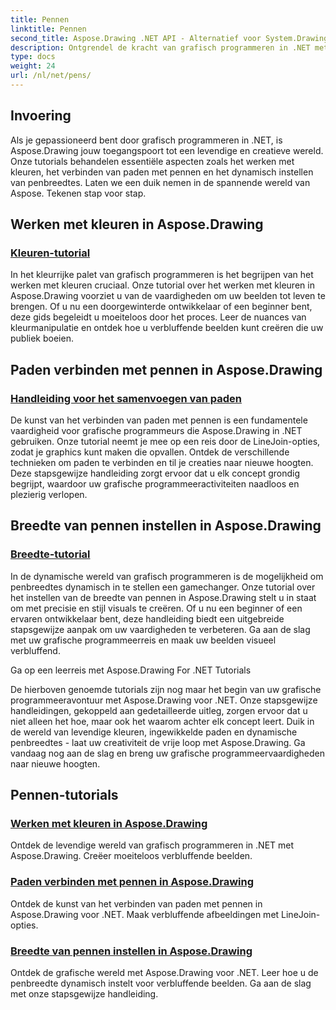 ```yaml
---
title: Pennen
linktitle: Pennen
second_title: Aspose.Drawing .NET API - Alternatief voor System.Drawing.Common
description: Ontgrendel de kracht van grafisch programmeren in .NET met Aspose.Drawing-tutorials. Ontdek kleurmanipulatie, padverbinding en dynamische penbreedte-instelling voor verbluffende beelden.
type: docs
weight: 24
url: /nl/net/pens/
---
```


## Invoering

Als je gepassioneerd bent door grafisch programmeren in .NET, is Aspose.Drawing jouw toegangspoort tot een levendige en creatieve wereld. Onze tutorials behandelen essentiële aspecten zoals het werken met kleuren, het verbinden van paden met pennen en het dynamisch instellen van penbreedtes. Laten we een duik nemen in de spannende wereld van Aspose. Tekenen stap voor stap.

## Werken met kleuren in Aspose.Drawing

### [Kleuren-tutorial](./colors/)

In het kleurrijke palet van grafisch programmeren is het begrijpen van het werken met kleuren cruciaal. Onze tutorial over het werken met kleuren in Aspose.Drawing voorziet u van de vaardigheden om uw beelden tot leven te brengen. Of u nu een doorgewinterde ontwikkelaar of een beginner bent, deze gids begeleidt u moeiteloos door het proces. Leer de nuances van kleurmanipulatie en ontdek hoe u verbluffende beelden kunt creëren die uw publiek boeien.

## Paden verbinden met pennen in Aspose.Drawing

### [Handleiding voor het samenvoegen van paden](./join/)

De kunst van het verbinden van paden met pennen is een fundamentele vaardigheid voor grafische programmeurs die Aspose.Drawing in .NET gebruiken. Onze tutorial neemt je mee op een reis door de LineJoin-opties, zodat je graphics kunt maken die opvallen. Ontdek de verschillende technieken om paden te verbinden en til je creaties naar nieuwe hoogten. Deze stapsgewijze handleiding zorgt ervoor dat u elk concept grondig begrijpt, waardoor uw grafische programmeeractiviteiten naadloos en plezierig verlopen.

## Breedte van pennen instellen in Aspose.Drawing

### [Breedte-tutorial](./width/)

In de dynamische wereld van grafisch programmeren is de mogelijkheid om penbreedtes dynamisch in te stellen een gamechanger. Onze tutorial over het instellen van de breedte van pennen in Aspose.Drawing stelt u in staat om met precisie en stijl visuals te creëren. Of u nu een beginner of een ervaren ontwikkelaar bent, deze handleiding biedt een uitgebreide stapsgewijze aanpak om uw vaardigheden te verbeteren. Ga aan de slag met uw grafische programmeerreis en maak uw beelden visueel verbluffend.

Ga op een leerreis met Aspose.Drawing For .NET Tutorials

De hierboven genoemde tutorials zijn nog maar het begin van uw grafische programmeeravontuur met Aspose.Drawing voor .NET. Onze stapsgewijze handleidingen, gekoppeld aan gedetailleerde uitleg, zorgen ervoor dat u niet alleen het hoe, maar ook het waarom achter elk concept leert. Duik in de wereld van levendige kleuren, ingewikkelde paden en dynamische penbreedtes - laat uw creativiteit de vrije loop met Aspose.Drawing. Ga vandaag nog aan de slag en breng uw grafische programmeervaardigheden naar nieuwe hoogten.
## Pennen-tutorials
### [Werken met kleuren in Aspose.Drawing](./colors/)
Ontdek de levendige wereld van grafisch programmeren in .NET met Aspose.Drawing. Creëer moeiteloos verbluffende beelden.
### [Paden verbinden met pennen in Aspose.Drawing](./join/)
Ontdek de kunst van het verbinden van paden met pennen in Aspose.Drawing voor .NET. Maak verbluffende afbeeldingen met LineJoin-opties.
### [Breedte van pennen instellen in Aspose.Drawing](./width/)
Ontdek de grafische wereld met Aspose.Drawing voor .NET. Leer hoe u de penbreedte dynamisch instelt voor verbluffende beelden. Ga aan de slag met onze stapsgewijze handleiding.